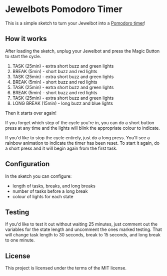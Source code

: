 # Jewelbots Pomodoro Timer

This is a simple sketch to turn your Jewelbot into a [Pomodoro timer](https://en.wikipedia.org/wiki/Pomodoro_Technique)!

## How it works

After loading the sketch, unplug your Jewelbot and press the Magic Button to start the cycle.

1. TASK (25min) - extra short buzz and green lights
2. BREAK (5min) - short buzz and red lights
3. TASK (25min) - extra short buzz and green lights
4. BREAK (5min) - short buzz and red lights
5. TASK (25min) - extra short buzz and green lights
6. BREAK (5min) - short buzz and red lights
7. TASK (25min) - extra short buzz and green lights
8. LONG BREAK (15min) - long buzz and blue lights

Then it starts over again!

If you forget which step of the cycle you're in, you can do a short button press at any time and the lights will blink the appropriate colour to indicate.

If you'd like to stop the cycle entirely, just do a long press. You'll see a rainbow animation to indicate the timer has been reset. To start it again, do a short press and it will begin again from the first task.

## Configuration

In the sketch you can configure:

* length of tasks, breaks, and long breaks
* number of tasks before a long break
* colour of lights for each state

## Testing

If you'd like to test it out without waiting 25 minutes, just comment out the variables for the state length and uncomment the ones marked testing. That will change task length to 30 seconds, break to 15 seconds, and long break to one minute.

## License

This project is licensed under the terms of the MIT license.
